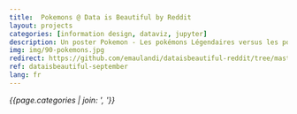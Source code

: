 ```yaml
---
title:  Pokemons @ Data is Beautiful by Reddit
layout: projects
categories: [information design, dataviz, jupyter]
description: Un poster Pokemon - Les pokémons Légendaires versus les pokémons 'normaux'. Pratique du design artisanal et de Jupyter notebook pour l'analyse des données.
img: img/90-pokemons.jpg
redirect: https://github.com/emaulandi/dataisbeautiful-reddit/tree/master/september
ref: dataisbeautiful-september
lang: fr
---
```

*{{page.categories | join: ', '}}*
